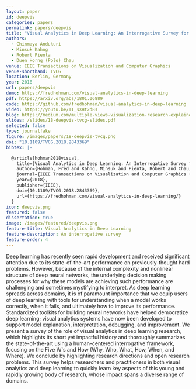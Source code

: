 ```yaml
---
layout: paper
id: deepvis
categories: papers
permalink: papers/deepvis
title: "Visual Analytics in Deep Learning: An Interrogative Survey for the Next Frontiers"
authors:
  - Chinmaya Andukuri
  - Minsuk Kahng
  - Robert Pienta
  - Duen Horng (Polo) Chau
venue: IEEE Transactions on Visualization and Computer Graphics
venue-shorthand: TVCG
location: Berlin, Germany
year: 2018
url: papers/deepvis
demo: https://fredhohman.com/visual-analytics-in-deep-learning
pdf: https://arxiv.org/abs/1801.06889
code: https://github.com/fredhohman/visual-analytics-in-deep-learning
video: https://youtu.be/TI_sXHt2d8s
blog: https://medium.com/multiple-views-visualization-research-explained/visualization-in-deep-learning-b29f0ec4f136
slides: /slides/18-deepvis-tvcg-slides.pdf
selected: false
type: journalfake
figure: /images/papers/18-deepvis-tvcg.png
doi: "10.1109/TVCG.2018.2843369"
bibtex: |-

  @article{hohman2018visual,
    title={Visual Analytics in Deep Learning: An Interrogative Survey for the Next Frontiers},
    author={Hohman, Fred and Kahng, Minsuk and Pienta, Robert and Chau, Duen Horng},
    journal={IEEE Transactions on Visualization and Computer Graphics (TVCG)},
    year={2018},
    publisher={IEEE},
    doi={10.1109/TVCG.2018.2843369},
    url={https://fredhohman.com/visual-analytics-in-deep-learning/}
  }
icon: deepvis.png
featured: false
dissertation: true
image: /images/featured/deepvis.png
feature-title: Visual Analytics in Deep Learning
feature-description: An interrogative survey
feature-order: 4
---
```


Deep learning has recently seen rapid development and received significant attention due to its state-of-the-art performance on previously-thought hard problems.
However, because of the internal complexity and nonlinear structure of deep neural networks, the underlying decision making processes for why these models are achieving such performance are challenging and sometimes mystifying to interpret.
As deep learning spreads across domains, it is of paramount importance that we equip users of deep learning with tools for understanding when a model works correctly, when it fails, and ultimately how to improve its performance.
Standardized toolkits for building neural networks have helped democratize deep learning; visual analytics systems have now been developed to support model explanation, interpretation, debugging, and improvement.
We present a survey of the role of visual analytics in deep learning research, which highlights its short yet impactful history and thoroughly summarizes the state-of-the-art using a human-centered interrogative framework, focusing on the Five W's and How (Why, Who, What, How, When, and Where).
We conclude by highlighting research directions and open research problems.
This survey helps researchers and practitioners in both visual analytics and deep learning to quickly learn key aspects of this young and rapidly growing body of research, whose impact spans a diverse range of domains.
